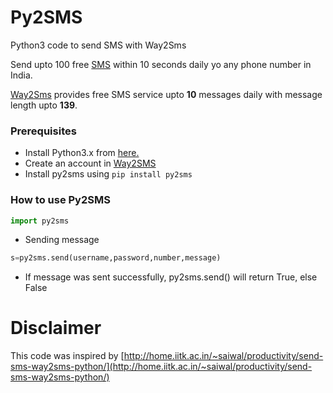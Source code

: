 # Py2SMS
Python3 code to send SMS with Way2Sms

Send upto 100 free [SMS](http://www.way2sms.com/content/index.html) within 10 seconds daily yo any phone number in India.

[Way2Sms](http://www.way2sms.com/content/index.html) provides free SMS service upto **10** messages daily with message length upto **139**. 

### Prerequisites
* Install Python3.x from [here.](https://www.python.org/)
* Create an account in [Way2SMS](www.way2sms.com/)
* Install py2sms using `pip install py2sms`

### How to use Py2SMS

```python
import py2sms
```
-  Sending message

  ```python
s=py2sms.send(username,password,number,message)
  ```
* If message was sent successfully, py2sms.send() will return True, else False

# Disclaimer
This code was inspired by [http://home.iitk.ac.in/~saiwal/productivity/send-sms-way2sms-python/](http://home.iitk.ac.in/~saiwal/productivity/send-sms-way2sms-python/)
